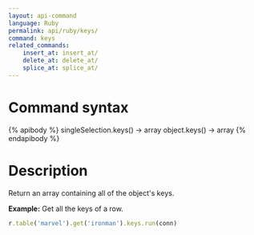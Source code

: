```yaml
---
layout: api-command 
language: Ruby
permalink: api/ruby/keys/
command: keys 
related_commands:
    insert_at: insert_at/
    delete_at: delete_at/
    splice_at: splice_at/
---
```


# Command syntax #

{% apibody %}
singleSelection.keys() &rarr; array
object.keys() &rarr; array
{% endapibody %}

# Description #

Return an array containing all of the object's keys.

__Example:__ Get all the keys of a row.

```rb
r.table('marvel').get('ironman').keys.run(conn)
```


